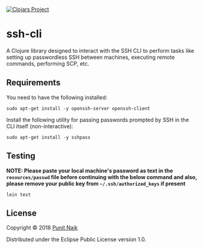 [![Clojars Project](https://img.shields.io/clojars/v/ssh-cli.svg)](https://clojars.org/ssh-cli)

# ssh-cli

A Clojure library designed to interact with the SSH CLI to perform tasks like setting up passwordless SSH between machines, executing remote commands, performing SCP, etc.

## Requirements

You need to have the following installed:

```
sudo apt-get install -y openssh-server openssh-client
```

Install the following utility for passing passwords prompted by SSH in the CLI itself (non-interactive):

```
sudo apt-get install -y sshpass
```

## Testing

**NOTE: Please paste your local machine's password as text in the `resources/passwd` file before continuing with the below command and also, please remove your public key from `~/.ssh/authorized_keys` if present**

```
lein test
```

## License

Copyright © 2018 [Punit Naik](https://github.com/punit-naik)

Distributed under the Eclipse Public License version 1.0.
